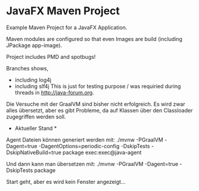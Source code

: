 # JavaFX Maven Project

Example Maven Project for a JavaFX Application.

Maven modules are configured so that even Images are build (including JPackage app-image).

Project includes PMD and spotbugs!


Branches shows,
- including log4j
- including slf4j
This is just for testing purpose / was requiried during threads in http://java-forum.org.

Die Versuche mit der GraalVM sind bisher nicht erfolgreich. Es wird zwar alles übersetzt,
aber es gibt Probleme, da auf Klassen über den Classloader zugegriffen werden soll.


* Aktueller Stand *

Agent Dateien können generiert werden mit:
./mvnw -PGraalVM -Dagent=true -DagentOptions=periodic-config -DskipTests -DskipNativeBuild=true package exec:exec@java-agent

Und dann kann man übersetzen mit:
./mvnw -PGraalVM -Dagent=true -DskipTests package

Start geht, aber es wird kein Fenster angezeigt...